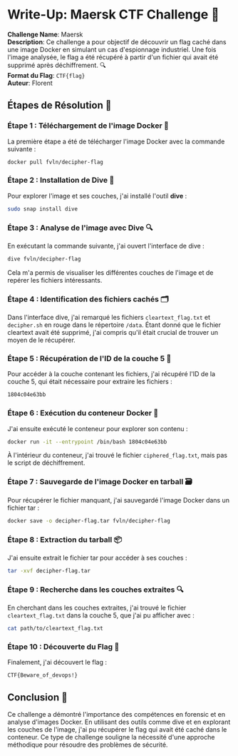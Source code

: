
# Write-Up: Maersk CTF Challenge 🚢

**Challenge Name**: Maersk  
**Description**: Ce challenge a pour objectif de découvrir un flag caché dans une image Docker en simulant un cas d'espionnage industriel. Une fois l'image analysée, le flag a été récupéré à partir d'un fichier qui avait été supprimé après déchiffrement. 🔍  
**Format du Flag**: `CTF{flag}`  
**Auteur**: Florent  

## Étapes de Résolution 🚀

### Étape 1 : Téléchargement de l'image Docker 🐳
La première étape a été de télécharger l'image Docker avec la commande suivante :

```bash
docker pull fvln/decipher-flag
```

### Étape 2 : Installation de Dive 🔧
Pour explorer l'image et ses couches, j'ai installé l'outil **dive** :

```bash
sudo snap install dive
```

### Étape 3 : Analyse de l'image avec Dive 🔍
En exécutant la commande suivante, j'ai ouvert l'interface de dive :

```bash
dive fvln/decipher-flag
```

Cela m'a permis de visualiser les différentes couches de l'image et de repérer les fichiers intéressants.

### Étape 4 : Identification des fichiers cachés 🗂️
Dans l'interface dive, j'ai remarqué les fichiers `cleartext_flag.txt` et `decipher.sh` en rouge dans le répertoire `/data`. Étant donné que le fichier cleartext avait été supprimé, j'ai compris qu'il était crucial de trouver un moyen de le récupérer.

### Étape 5 : Récupération de l'ID de la couche 5 🔑
Pour accéder à la couche contenant les fichiers, j'ai récupéré l'ID de la couche 5, qui était nécessaire pour extraire les fichiers :

```bash
1804c04e63bb
```

### Étape 6 : Exécution du conteneur Docker 🐋
J'ai ensuite exécuté le conteneur pour explorer son contenu :

```bash
docker run -it --entrypoint /bin/bash 1804c04e63bb
```

À l'intérieur du conteneur, j'ai trouvé le fichier `ciphered_flag.txt`, mais pas le script de déchiffrement.

### Étape 7 : Sauvegarde de l'image Docker en tarball 🗃️
Pour récupérer le fichier manquant, j'ai sauvegardé l'image Docker dans un fichier tar :

```bash
docker save -o decipher-flag.tar fvln/decipher-flag
```

### Étape 8 : Extraction du tarball 📦
J'ai ensuite extrait le fichier tar pour accéder à ses couches :

```bash
tar -xvf decipher-flag.tar
```

### Étape 9 : Recherche dans les couches extraites 🔍
En cherchant dans les couches extraites, j'ai trouvé le fichier `cleartext_flag.txt` dans la couche 5, que j'ai pu afficher avec :

```bash
cat path/to/cleartext_flag.txt
```

### Étape 10 : Découverte du Flag 🎉
Finalement, j'ai découvert le flag :

```
CTF{Beware_of_devops!}
```

## Conclusion 🎊
Ce challenge a démontré l'importance des compétences en forensic et en analyse d'images Docker. En utilisant des outils comme dive et en explorant les couches de l'image, j'ai pu récupérer le flag qui avait été caché dans le conteneur. Ce type de challenge souligne la nécessité d'une approche méthodique pour résoudre des problèmes de sécurité.
